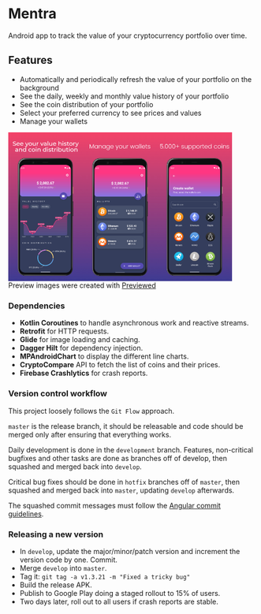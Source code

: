 # Mentra 

Android app to track the value of your cryptocurrency portfolio over time.


Features
-------------------------------------------------
- Automatically and periodically refresh the value of your portfolio on the background
- See the daily, weekly and monthly value history of your portfolio
- See the coin distribution of your portfolio
- Select your preferred currency to see prices and values
- Manage your wallets

<div style="display:flex">
  <img alt="App image" src="screenshots/image1.jpeg" width="30%"/>
  <img alt="App image" src="screenshots/image2.jpeg" width="30%"/>
  <img alt="App image" src="screenshots/image3.jpeg" width="30%"/>
</div>
Preview images were created with <a href="https://previewed.app/">Previewed</a>



### Dependencies
- **Kotlin Coroutines** to handle asynchronous work and reactive streams.
- **Retrofit** for HTTP requests.
- **Glide** for image loading and caching.
- **Dagger Hilt** for dependency injection.
- **MPAndroidChart** to display the different line charts.
- **CryptoCompare** API to fetch the list of coins and their prices.
- **Firebase Crashlytics** for crash reports.

### Version control workflow
This project loosely follows the `Git Flow` approach.

`master` is the release branch, it should be releasable and code should be merged only after ensuring that everything works.

Daily development is done in the `development` branch. Features, non-critical bugfixes and other tasks are done as branches off of develop, then squashed and merged back into `develop`.

Critical bug fixes should be done in `hotfix` branches off of `master`, then squashed and merged back into `master`, updating `develop` afterwards.

The squashed commit messages must follow the [Angular commit guidelines](https://github.com/angular/angular/blob/22b96b9/CONTRIBUTING.md#-commit-message-guidelines).

### Releasing a new version
- In `develop`, update the major/minor/patch version and increment the version code by one. Commit.
- Merge `develop` into `master`.
- Tag it: ```git tag -a v1.3.21 -m "Fixed a tricky bug"```
- Build the release APK.
- Publish to Google Play doing a staged rollout to 15% of users.
- Two days later, roll out to all users if crash reports are stable.



